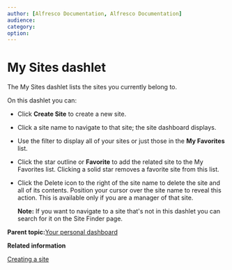 ```yaml
---
author: [Alfresco Documentation, Alfresco Documentation]
audience: 
category: 
option: 
---
```


# My Sites dashlet

The My Sites dashlet lists the sites you currently belong to.

On this dashlet you can:

-   Click **Create Site** to create a new site.

-   Click a site name to navigate to that site; the site dashboard displays.

-   Use the filter to display all of your sites or just those in the **My Favorites** list.

-   Click the star outline or **Favorite** to add the related site to the My Favorites list. Clicking a solid star removes a favorite site from this list.

-   Click the Delete icon to the right of the site name to delete the site and all of its contents. Position your cursor over the site name to reveal this action. This is available only if you are a manager of that site.

    **Note:** If you want to navigate to a site that's not in this dashlet you can search for it on the Site Finder page.


**Parent topic:**[Your personal dashboard](../concepts/dashboard-use.md)

**Related information**  


[Creating a site](sites-create.md)

